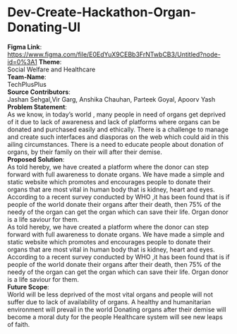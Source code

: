 # Dev-Create-Hackathon-Organ-Donating-UI
**Figma Link**: https://www.figma.com/file/E0EdYuX9CEBb3FrNTwbCB3/Untitled?node-id=0%3A1
**Theme**: <br>Social Welfare and Healthcare <br>
**Team-Name**:<br> TechPlusPlus<br>
**Source Contributors**: <br>Jashan Sehgal,Vir Garg, Anshika Chauhan, Parteek Goyal, Apoorv Yash<br>
**Problem Statement**:<br>As we know, in today’s world , many people in need of organs get deprived of it due to lack of awareness and lack of platforms where organs can be donated and purchased easily and ethically. There is a challenge to manage and create such interfaces and diasporas on the web which could aid in this ailing circumstances. There is a need to educate people about donation of organs, by their family on their will after their demise.<br>
**Proposed Solution**:<br> As told hereby, we have created a platform where the donor can step forward with full awareness to donate organs. We have made a simple and static website which promotes and encourages people to donate their organs that are most vital in human body that is kidney, heart and eyes.
According to a recent survey conducted by WHO ,it has been found that is if people of the world donate their organs after their death, then 75% of the needy of the organ can get the organ which can save their life. Organ donor is a life saviour for them.<br>
As told hereby, we have created a platform where the donor can step forward with full awareness to donate organs. We have made a simple and static website which promotes and encourages people to donate their organs that are most vital in human body that is kidney, heart and eyes.
According to a recent survey conducted by WHO ,it has been found that is if people of the world donate their organs after their death, then 75% of the needy of the organ can get the organ which can save their life. Organ donor is a life saviour for them.<br>
**Future Scope**:<br>World will be less deprived of the most vital organs and people will not suffer due to lack of availability of organs.
A healthy and humanitarian environment will prevail in the world
Donating organs after their demise will become a moral duty for the people 
Healthcare system will see new leaps of faith.






 

